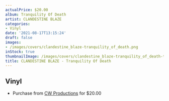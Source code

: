 ```yaml
---
actualPrice: $20.00
album: Tranquility Of Death
artist: CLANDESTINE BLAZE
categories:
- Vinyl
date: '2021-08-17T13:15:24'
draft: false
images:
- /images/covers/clandestine_blaze-tranquility_of_death.png
inStock: true
thumbnailImage: /images/covers/clandestine_blaze-tranquility_of_death-thumb.png
title: CLANDESTINE BLAZE - Tranquility Of Death
---
```


## Vinyl
* Purchase from [CW Productions](https://shop.cwproductions.net/products/clandestine-blaze-tranquility-of-death-lp) for $20.00
